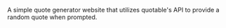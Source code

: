 A simple quote generator website that utilizes quotable's API to provide a random quote when prompted.

